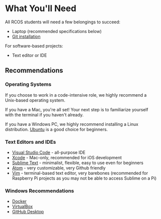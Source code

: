 # What You'll Need

All RCOS students will need a few belongings to succeed:
- Laptop (recommended specifications below)
- [Git installation](https://git-scm.com/book/en/v2/Getting-Started-Installing-Git)

For software-based projects:
- Text editor or IDE

## Recommendations

### Operating Systems
If you choose to work in a code-intensive role, we highly recommend a Unix-based operating system.

If you have a Mac, you're all set! Your next step is to familiarize yourself with the terminal if you haven't already.

If you have a Windows PC, we highly recommend installing a Linux distribution. [Ubuntu](https://www.ubuntu.com/download/desktop) is a good choice for beginners.

### Text Editors and IDEs
- [Visual Studio Code](https://code.visualstudio.com/) - all-purpose IDE
- [Xcode](https://developer.apple.com/xcode/) - Mac-only, recommended for iOS development
- [Sublime Text](https://www.sublimetext.com/) - minimalist, flexible, easy to use even for beginners
- [Atom](https://atom.io/) - very customizable, very Github friendly
- [Vim](https://www.vim.org/) - terminal-based text editor, very barebones (recommended for Raspberry Pi projects as you may not be able to access Sublime on a Pi)

<!--TODO - dotfiles recommendations
TODO - recommendations for hardware projects-->

### Windows Recommendations
- [Docker]()
- [VirtualBox]()
- [GitHub Desktop]()
